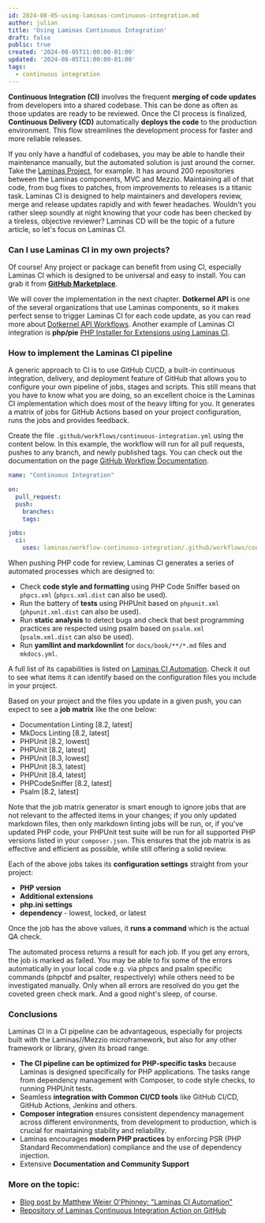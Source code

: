 ```yaml
---
id: 2024-08-05-using-laminas-continuous-integration.md
author: julian
title: 'Using Laminas Continuous Integration'
draft: false
public: true
created: '2024-08-05T11:00:00-01:00'
updated: '2024-08-05T11:00:00-01:00'
tags:
  - continuous integration
---
```


**Continuous Integration (CI)** involves the frequent **merging of code updates** from developers into a shared codebase.
This can be done as often as those updates are ready to be reviewed. Once the CI process is finalized, **Continuous Delivery (CD)** automatically **deploys the code** to the production environment.
This flow streamlines the development process for faster and more reliable releases.

<!--- EXTENDED -->

If you only have a handful of codebases, you may be able to handle their maintenance manually, but the automated solution is just around the corner.
Take the [Laminas Project](https://github.com/laminas), for example.
It has around 200 repositories between the Laminas components, MVC and Mezzio.
Maintaining all of that code, from bug fixes to patches, from improvements to releases is a titanic task.
Laminas CI is designed to help maintainers and developers review, merge and release updates rapidly and with fewer headaches.
Wouldn't you rather sleep soundly at night knowing that your code has been checked by a tireless, objective reviewer?
Laminas CD will be the topic of a future article, so let's focus on Laminas CI.

### Can I use Laminas CI in my own projects?

Of course! Any project or package can benefit from using CI, especially Laminas CI which is designed to be universal and easy to install.
You can grab it from [**GitHub Marketplace**](https://github.com/marketplace/actions/laminas-continuous-integration).

We will cover the implementation in the next chapter.
**Dotkernel API** is one of the several organizations that use Laminas components, so it makes perfect sense to trigger Laminas CI for each code update, as you can read more about [Dotkernel API Workflows](https://github.com/dotkernel/api/tree/5.0/.github/workflows).
Another example of Laminas CI integration is **php/pie** [PHP Installer for Extensions using Laminas CI](https://github.com/php/pie/blob/main/.github/workflows/continuous-integration.yml).

### How to implement the Laminas CI pipeline

A generic approach to CI is to use GitHub CI/CD, a built-in continuous integration, delivery, and deployment feature of GitHub that allows you to configure your own pipeline of jobs, stages and scripts.
This still means that you have to know what you are doing, so an excellent choice is the Laminas CI implementation which does most of the heavy lifting for you.
It generates a matrix of jobs for GitHub Actions based on your project configuration, runs the jobs and provides feedback.

Create the file `.github/workflows/continuous-integration.yml` using the content below.
In this example, the workflow will run for all pull requests, pushes to any branch, and newly published tags.
You can check out the documentation on the page [GitHub Workflow Documentation](https://docs.github.com/en/actions/using-workflows/about-workflows).

```yaml
name: "Continuous Integration"

on:
  pull_request:
  push:
    branches:
    tags:

jobs:
  ci:
    uses: laminas/workflow-continuous-integration/.github/workflows/continuous-integration.yml@1.x
```

When pushing PHP code for review, Laminas CI generates a series of automated processes which are designed to:

- Check **code style and formatting** using PHP Code Sniffer based on `phpcs.xml` (`phpcs.xml.dist` can also be used).
- Run the battery of **tests** using PHPUnit based on `phpunit.xml` (`phpunit.xml.dist` can also be used).
- Run **static analysis** to detect bugs and check that best programming practices are respected using psalm based on `psalm.xml` (`psalm.xml.dist` can also be used).
- Run **yamllint and markdownlint** for `docs/book/**/*.md` files and `mkdocs.yml`.

A full list of its capabilities is listed on [Laminas CI Automation](https://github.com/laminas/laminas-ci-matrix-action).
Check it out to see what items it can identify based on the configuration files you include in your project.

Based on your project and the files you update in a given push, you can expect to see a **job matrix** like the one below:

- Documentation Linting [8.2, latest]
- MkDocs Linting [8.2, latest]
- PHPUnit [8.2, lowest]
- PHPUnit [8.2, latest]
- PHPUnit [8.3, lowest]
- PHPUnit [8.3, latest]
- PHPUnit [8.4, latest]
- PHPCodeSniffer [8.2, latest]
- Psalm [8.2, latest]

Note that the job matrix generator is smart enough to ignore jobs that are not relevant to the affected items in your changes; if you only updated markdown files, then only markdown linting jobs will be run, or, if you've updated PHP code, your PHPUnit test suite will be run for all supported PHP versions listed in your `composer.json`.
This ensures that the job matrix is as effective and efficient as possible, while still offering a solid review.

Each of the above jobs takes its **configuration settings** straight from your project:

- **PHP version**
- **Additional extensions**
- **php.ini settings**
- **dependency** - lowest, locked, or latest

Once the job has the above values, it **runs a command** which is the actual QA check.

The automated process returns a result for each job.
If you get any errors, the job is marked as failed.
You may be able to fix some of the errors automatically in your local code e.g. via phpcs and psalm specific commands (phpcbf and psalter, respectively) while others need to be investigated manually.
Only when all errors are resolved do you get the coveted green check mark. And a good night's sleep, of course.

### Conclusions

Laminas CI in a CI pipeline can be advantageous, especially for projects built with the Laminas//Mezzio microframework, but also for any other framework or library, given its broad range.

- **The CI pipeline can be optimized for PHP-specific tasks** because Laminas is designed specifically for PHP applications. 
  The tasks range from dependency management with Composer, to code style checks, to running PHPUnit tests.
- Seamless **integration with Common CI/CD tools** like GitHub CI/CD, GitHub Actions, Jenkins and others.
- **Composer integration** ensures consistent dependency management across different environments, from development to production, which is crucial for maintaining stability and reliability.
- Laminas encourages **modern PHP practices** by enforcing PSR (PHP Standard Recommendation) compliance and the use of dependency injection.
- Extensive **Documentation and Community Support**

### More on the topic:

- [Blog post by Matthew Weier O'Phinney: "Laminas CI Automation"](https://mwop.net/blog/2021-03-12-laminas-ci.html)
- [Repository of Laminas Continuous Integration Action on GitHub](https://github.com/laminas/laminas-continuous-integration-action)
